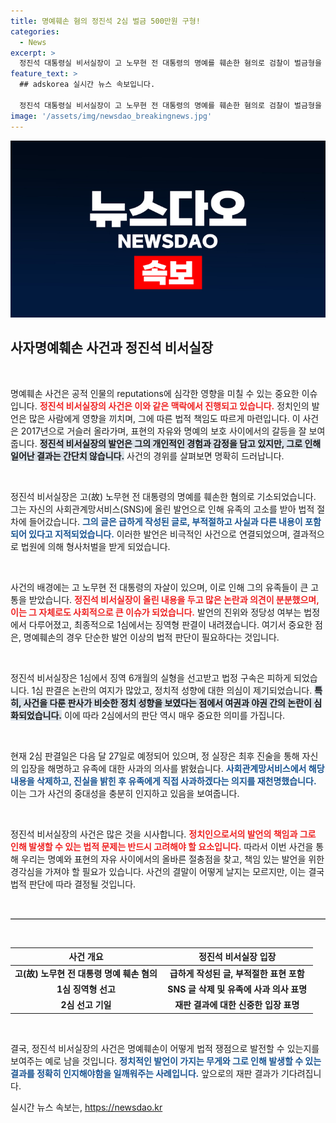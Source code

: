 ```yaml
---
title: 명예훼손 혐의 정진석 2심 벌금 500만원 구형!
categories:
  - News
excerpt: >
  정진석 대통령실 비서실장이 고 노무현 전 대통령의 명예를 훼손한 혐의로 검찰이 벌금형을 구형했다. 그는 급히 쓴 글의 부적절함을 인정하고 유족에게 사과하겠다고 밝혀 논란이 계속되고 있다.
feature_text: >
  ## adskorea 실시간 뉴스 속보입니다.

  정진석 대통령실 비서실장이 고 노무현 전 대통령의 명예를 훼손한 혐의로 검찰이 벌금형을 구형했다. 그는 급히 쓴 글의 부적절함을 인정하고 유족에게 사과하겠다고 밝혀 논란이 계속되고 있다.
image: '/assets/img/newsdao_breakingnews.jpg'
---
```


<p><img src="/assets/img/newsdao_breakingnews.jpg" alt="adskorea 속보" /></p>

<h2 data-ke-size="size26">사자명예훼손 사건과 정진석 비서실장</h2>

<p data-ke-size="size16">&nbsp;</p>

<p>명예훼손 사건은 공적 인물의 reputations에 심각한 영향을 미칠 수 있는 중요한 이슈입니다. <b><span style="color: #ee2323;">정진석 비서실장의 사건은 이와 같은 맥락에서 진행되고 있습니다.</span></b> 정치인의 발언은 많은 사람에게 영향을 끼치며, 그에 따른 법적 책임도 따르게 마련입니다. 이 사건은 2017년으로 거슬러 올라가며, 표현의 자유와 명예의 보호 사이에서의 갈등을 잘 보여줍니다. <b><span style="background-color: #21538527;">정진석 비서실장의 발언은 그의 개인적인 경험과 감정을 담고 있지만, 그로 인해 일어난 결과는 간단치 않습니다.</span></b> 사건의 경위를 살펴보면 명확히 드러납니다.</p>

<p data-ke-size="size16">&nbsp;</p>

<p>정진석 비서실장은 고(故) 노무현 전 대통령의 명예를 훼손한 혐의로 기소되었습니다. 그는 자신의 사회관계망서비스(SNS)에 올린 발언으로 인해 유족의 고소를 받아 법적 절차에 들어갔습니다. <b><span style="color: #1a5490;">그의 글은 급하게 작성된 글로, 부적절하고 사실과 다른 내용이 포함되어 있다고 지적되었습니다.</span></b> 이러한 발언은 비극적인 사건으로 연결되었으며, 결과적으로 법원에 의해 형사처벌을 받게 되었습니다.</p>

<p data-ke-size="size16">&nbsp;</p>

<p>사건의 배경에는 고 노무현 전 대통령의 자살이 있으며, 이로 인해 그의 유족들이 큰 고통을 받았습니다. <b><span style="color: #ee2323;">정진석 비서실장이 올린 내용을 두고 많은 논란과 의견이 분분했으며, 이는 그 자체로도 사회적으로 큰 이슈가 되었습니다.</span></b> 발언의 진위와 정당성 여부는 법정에서 다루어졌고, 최종적으로 1심에서는 징역형 판결이 내려졌습니다. 여기서 중요한 점은, 명예훼손의 경우 단순한 발언 이상의 법적 판단이 필요하다는 것입니다.</p>

<p data-ke-size="size16">&nbsp;</p>

<p>정진석 비서실장은 1심에서 징역 6개월의 실형을 선고받고 법정 구속은 피하게 되었습니다. 1심 판결은 논란의 여지가 많았고, 정치적 성향에 대한 의심이 제기되었습니다. <b><span style="background-color: #21538527;">특히, 사건을 다룬 판사가 비슷한 정치 성향을 보였다는 점에서 여권과 야권 간의 논란이 심화되었습니다.</span></b> 이에 따라 2심에서의 판단 역시 매우 중요한 의미를 가집니다.</p>

<p data-ke-size="size16">&nbsp;</p>

<p>현재 2심 판결일은 다음 달 27일로 예정되어 있으며, 정 실장은 최후 진술을 통해 자신의 입장을 해명하고 유족에 대한 사과의 의사를 밝혔습니다. <b><span style="color: #1a5490;">사회관계망서비스에서 해당 내용을 삭제하고, 진실을 밝힌 후 유족에게 직접 사과하겠다는 의지를 재천명했습니다.</span></b> 이는 그가 사건의 중대성을 충분히 인지하고 있음을 보여줍니다. </p>

<p data-ke-size="size16">&nbsp;</p>

<p>정진석 비서실장의 사건은 많은 것을 시사합니다. <b><span style="color: #ee2323;">정치인으로서의 발언의 책임과 그로 인해 발생할 수 있는 법적 문제는 반드시 고려해야 할 요소입니다.</span></b> 따라서 이번 사건을 통해 우리는 명예와 표현의 자유 사이에서의 올바른 절충점을 찾고, 책임 있는 발언을 위한 경각심을 가져야 할 필요가 있습니다. 사건의 결말이 어떻게 날지는 모르지만, 이는 결국 법적 판단에 따라 결정될 것입니다.</p>

<p data-ke-size="size16">&nbsp;</p>

<hr style="height: 1px; border: 0; border-top: 1px solid #cccccc;"/>

<p data-ke-size="size16">&nbsp;</p>

<table style="width: 100%; border-collapse: collapse;">
    <thead>
        <tr>
            <th style="width: 50%; text-align: center;"><b>사건 개요</b></th>
            <th style="width: 50%; text-align: center;"><b>정진석 비서실장 입장</b></th>
        </tr>
    </thead>
    <tbody>
        <tr>
            <td style="text-align: center; height: 17px;"><b>고(故) 노무현 전 대통령 명예 훼손 혐의</b></td>
            <td style="text-align: center; height: 17px;"><b>급하게 작성된 글, 부적절한 표현 포함</b></td>
        </tr>
        <tr>
            <td style="text-align: center; height: 17px;"><b>1심 징역형 선고</b></td>
            <td style="text-align: center; height: 17px;"><b>SNS 글 삭제 및 유족에 사과 의사 표명</b></td>
        </tr>
        <tr>
            <td style="text-align: center; height: 17px;"><b>2심 선고 기일</b></td>
            <td style="text-align: center; height: 17px;"><b>재판 결과에 대한 신중한 입장 표명</b></td>
        </tr>
    </tbody>
</table>

<p data-ke-size="size16">&nbsp;</p>

<p>결국, 정진석 비서실장의 사건은 명예훼손이 어떻게 법적 쟁점으로 발전할 수 있는지를 보여주는 예로 남을 것입니다. <b><span style="color: #1a5490;">정치적인 발언이 가지는 무게와 그로 인해 발생할 수 있는 결과를 정확히 인지해야함을 일깨워주는 사례입니다.</span></b> 앞으로의 재판 결과가 기다려집니다.</p>
실시간 뉴스 속보는, <a href="https://newsdao.kr" rel="dofollow">https://newsdao.kr</a>


